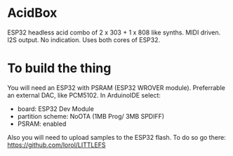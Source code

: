 # AcidBox
ESP32 headless acid combo of 2 x 303 + 1 x 808 like synths.
MIDI driven. I2S output. No indication. Uses both cores of ESP32.

# To build the thing
You will need an ESP32 with PSRAM (ESP32 WROVER module). Preferrable an external DAC, like PCM5102. In ArduinoIDE select: 
* board: ESP32 Dev Module
* partition scheme: NoOTA (1MB Prog/ 3MB SPDIFF)
* PSRAM: enabled

Also you will need to upload samples to the ESP32 flash. To do so go there: https://github.com/lorol/LITTLEFS
